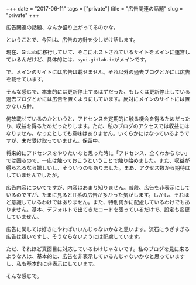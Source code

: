 +++
date = "2017-06-11"
tags = ["private"]
title = "広告関連の話題"
slug = "private"
+++

広告関連の話題、なんか盛り上がってるのかな。

ということで、今回は、広告の方針を少しだけ話します。

現在、GitLabに移行していて、そこにホストされているサイトをメインに運営しているんだけど、具体的には、`syui.gitlab.io`がメインです。

で、メインのサイトには広告は載せません。それ以外の過去ブログとかには広告を載せています。

そんな感じで、本来的には更新停止するはずだった、もしくは更新停止している過去ブログとかには広告を置くようにしています。反対にメインのサイトには置かない方針。

何故載せているのかというと、アドセンスを定期的に触る機会を得るためだったり、収益を得るためだったりします。ただ、私のブログのアクセスでは収益にはなりません。なったとしても意味はありません。いくらかにはなっているようですが、未だ受け取っていません。保留中。

将来的にアドセンスをやりたいなと思った時に「アドセンス、全くわからない」では困るので、一応は触っておこうということで触り始めました。また、収益が得られるなら嬉しいし、そういうのもありました。まあ、アクセス数から期待はしていませんでしたが。

広告内容についてですが、内容はあまり知りません。普段、広告を非表示にしているのですが、たまに見るとIT系の広告が多かった気がします。しかし、それほど意識しているわけではありません。また、特別何かに配慮しているわけでもありません。基本、デフォルトで出てきたコードを張っているだけで、設定も変更していません。

広告に関しては好きにやればいいんじゃないかなと思います。流石にうざすぎる広告は嫌いですし、そうならないようには配慮しています。

ただ、それほど真面目に対応しているわけじゃないです。私のブログを見に来るような人は、基本的に、広告を非表示しているんじゃないかなと思っていますし、私も基本的に非表示にしています。

そんな感じで。
	  
